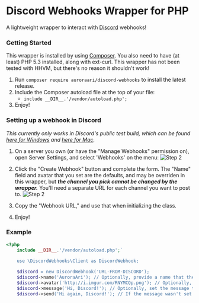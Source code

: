 Discord Webhooks Wrapper for PHP
====

A lightweight wrapper to interact with [Discord](https://discordapp.com) webhooks!

### Getting Started
This wrapper is installed by using [Composer](https://getcomposer.org). You also need to have (at least) PHP 5.3 installed, along with ext-curl. This wrapper has not been tested with HHVM, but there's no reason it shouldn't work!

1. Run `composer require auroraari/discord-webhooks` to install the latest release.
2. Include the Composer autoload file at the top of your file:
    - `include __DIR__.'/vendor/autoload.php';`
3. Enjoy!

### Setting up a webhook in Discord
*This currently only works in Discord's public test build, which can be found [here for Windows](https://discordapp.com/api/download/ptb?platform=win) and [here for Mac](https://discordapp.com/api/download/ptb?platform=osx).*

1. On a server you own (or have the "Manage Webhooks" permission on), open Server Settings, and select 'Webhooks' on the menu: ![Step 2](http://i.imgur.com/jovnbVO.png)

2. Click the "Create Webhook" button and complete the form. The "Name" field and avatar that you set are the defaults, and may be overriden in this wrapper, but ***the channel you pick cannot be changed by the wrapper.*** You'll need a separate URL for each channel you want to post to. ![Step 2](http://i.imgur.com/u8CcmE6.png)

3. Copy the "Webhook URL," and use that when initializing the class. 

4. Enjoy!

### Example
```php
<?php
    include __DIR__.'/vendor/autoload.php';`

    use \DiscordWebhooks\Client as DiscordWebhook;
    
    $discord = new DiscordWebhook('URL-FROM-DISCORD');
    $discord->name('AuroraAri'); // Optionally, provide a name that the message will be sent from. If not set, uses the name set in Discord.
    $discord->avatar('http://i.imgur.com/RNYMCQp.png'); // Optionally, a URL for the user's avatar. If not set, uses the avatar set in Discord.
    $discord->message('Hi, Discord!'); // Optionally, set the message to be sent here. If not set, uses the message in $this->send().
    $discord->send('Hi again, Discord!'); // If the message wasn't set in $this->message, it must be set here. This method sends the message.
```

